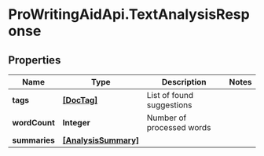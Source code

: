 # ProWritingAidApi.TextAnalysisResponse

## Properties
Name | Type | Description | Notes
------------ | ------------- | ------------- | -------------
**tags** | [**[DocTag]**](DocTag.md) | List of found suggestions | 
**wordCount** | **Integer** | Number of processed words | 
**summaries** | [**[AnalysisSummary]**](AnalysisSummary.md) |  | 


